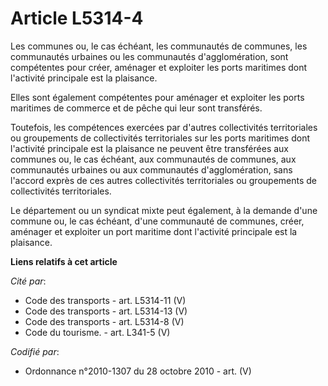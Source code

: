 # Article L5314-4

Les communes ou, le cas échéant, les communautés de communes, les communautés urbaines ou les communautés d'agglomération,
sont compétentes pour créer, aménager et exploiter les ports maritimes dont l'activité principale est la plaisance.

Elles sont également compétentes pour aménager et exploiter les ports maritimes de commerce et de pêche qui leur sont
transférés.

Toutefois, les compétences exercées par d'autres collectivités territoriales ou groupements de collectivités territoriales
sur les ports maritimes dont l'activité principale est la plaisance ne peuvent être transférées aux communes ou, le cas
échéant, aux communautés de communes, aux communautés urbaines ou aux communautés d'agglomération, sans l'accord exprès de
ces autres collectivités territoriales ou groupements de collectivités territoriales.

Le département ou un syndicat mixte peut également, à la demande d'une commune ou, le cas échéant, d'une communauté de
communes, créer, aménager et exploiter un port maritime dont l'activité principale est la plaisance.

**Liens relatifs à cet article**

_Cité par_:

  - Code des transports - art. L5314-11 (V)
  - Code des transports - art. L5314-13 (V)
  - Code des transports - art. L5314-8 (V)
  - Code du tourisme. - art. L341-5 (V)

_Codifié par_:

  - Ordonnance n°2010-1307 du 28 octobre 2010 - art. (V)
